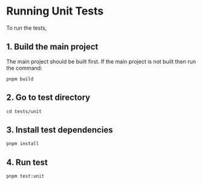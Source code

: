 # Running Unit Tests

To run the tests,

## 1. Build the main project

The main project should be built first. If the main project is not built then run the command:

```console
pnpm build
```

## 2. Go to test directory

```console
cd tests/unit
```

## 3. Install test dependencies

```console
pnpm install
```

## 4. Run test

```console
pnpm test:unit
```

